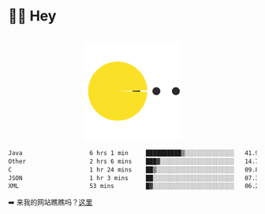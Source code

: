 
# 👋🏻 Hey
<div align="center">
	<br>
	<img src="https://raw.githubusercontent.com/Aniket965/Aniket965/master/pacman.svg?sanitize=true" width="200" height="200">
	<br>
</div>

<!--START_SECTION:waka-->

```txt
Java                   6 hrs 1 min     ██████████▒░░░░░░░░░░░░░░   41.98 %
Other                  2 hrs 6 mins    ███▓░░░░░░░░░░░░░░░░░░░░░   14.72 %
C                      1 hr 24 mins    ██▒░░░░░░░░░░░░░░░░░░░░░░   09.83 %
JSON                   1 hr 3 mins     ██░░░░░░░░░░░░░░░░░░░░░░░   07.36 %
XML                    53 mins         █▓░░░░░░░░░░░░░░░░░░░░░░░   06.27 %
```

<!--END_SECTION:waka-->

 ➡️  来我的网站瞧瞧吗？[这里](https://www.shaolongfei.com)
